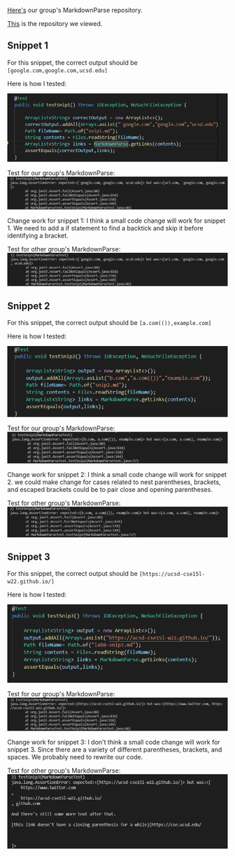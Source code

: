 
[Here's](https://github.com/mBookUCSD/markdown-parse/blob/main/MarkdownParse.java) our group's MarkdownParse repository.

[This](https://github.com/sallada1/markdown-parse) is the repository we viewed.

## Snippet 1
For this snippet, the correct output should be
`[google.com,google.com,ucsd.edu]`

Here is how I tested:

![image](test1.png)

Test for our group's MarkdownParse:
![image](result1.png)

Change work for snippet 1:
I think a small code change will work for snippet 1. We need to add a if statement to find a backtick and skip it before identifying a bracket.

Test for other group's MarkdownParse:
![image](result4.png)

## Snippet 2
For this snippet, the correct output should be
`[a.com(()),example.com]`

Here is how I tested:

![image](test2.png)

Test for our group's MarkdownParse:
![image](result2.png)

Change work for snippet 2:
I think a small code change will work for snippet 2. we could make change for cases related to nest parentheses, brackets, and escaped brackets could be to pair close and opening parentheses. 

Test for other group's MarkdownParse:
![image](result5.png)

## Snippet 3
For this snippet, the correct output should be
`[https://ucsd-cse15l-w22.github.io/]`

Here is how I tested:

![image](test3.png)

Test for our group's MarkdownParse:
![image](result3.png)

Change work for snippet 3:
I don't think a small code change will work for snippet 3. Since there are a variety of different parentheses, brackets, and spaces. We probably need to rewrite our code. 

Test for other group's MarkdownParse:
![image](result6.png)
